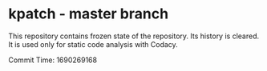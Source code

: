 # kpatch - master branch

This repository contains frozen state of the repository.
Its history is cleared. It is used only for static code
analysis with Codacy.

Commit Time: 1690269168